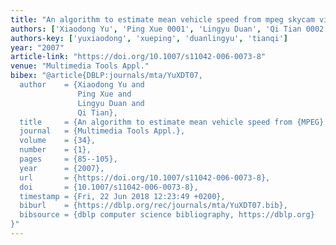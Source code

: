 ```yaml
---
title: "An algorithm to estimate mean vehicle speed from mpeg skycam video"
authors: ['Xiaodong Yu', 'Ping Xue 0001', 'Lingyu Duan', 'Qi Tian 0002']
authors-key: ['yuxiaodong', 'xueping', 'duanlingyu', 'tianqi']
year: "2007"
article-link: "https://doi.org/10.1007/s11042-006-0073-8"
venue: "Multimedia Tools Appl."
bibex: "@article{DBLP:journals/mta/YuXDT07,
  author    = {Xiaodong Yu and
               Ping Xue and
               Lingyu Duan and
               Qi Tian},
  title     = {An algorithm to estimate mean vehicle speed from {MPEG} Skycam video},
  journal   = {Multimedia Tools Appl.},
  volume    = {34},
  number    = {1},
  pages     = {85--105},
  year      = {2007},
  url       = {https://doi.org/10.1007/s11042-006-0073-8},
  doi       = {10.1007/s11042-006-0073-8},
  timestamp = {Fri, 22 Jun 2018 12:23:49 +0200},
  biburl    = {https://dblp.org/rec/journals/mta/YuXDT07.bib},
  bibsource = {dblp computer science bibliography, https://dblp.org}
}"
---
```

